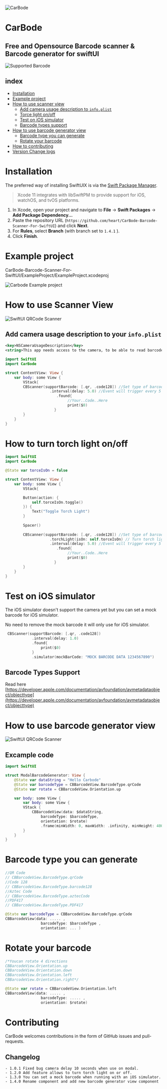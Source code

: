 ![CarBode](https://raw.githubusercontent.com/heart/CarBode-Barcode-Scanner-For-SwiftUI/master/logo/logo.png)

# CarBode 
## Free and Opensource Barcode scanner &amp; Barcode generator for swiftUI

![Supported Barcode](https://raw.githubusercontent.com/heart/CarBode-Barcode-Scanner-For-SwiftUI/master/logo/barcode_type.jpg)

## index
- [Installation](#installation)
- [Example project](#example-project)
- [How to use scanner view](#how-to-use-scanner-view)
    - [Add camera usage description to `info.plist`](#add-camera-usage-description-to-your-infoplist)
    - [Torce light on/off](#how-to-turn-torch-light-onoff)
    - [Test on iOS simulator](#test-on-ios-simulator)
    - [Barcode types support](#barcode-types-support)
- [How to use barcode generator view](#how-to-use-barcode-generator-view)
    - [Barcode type you can generate](#barcode-type-you-can-generate)
    - [Rotate your barcode](#rotate-your-barcode)
- [How to contributing](#contributing)
- [Version Change logs](#changelog)

# Installation
The preferred way of installing SwiftUIX is via the [Swift Package Manager](https://swift.org/package-manager/).

>Xcode 11 integrates with libSwiftPM to provide support for iOS, watchOS, and tvOS platforms.

1. In Xcode, open your project and navigate to **File** → **Swift Packages** → **Add Package Dependency...**
2. Paste the repository URL (`https://github.com/heart/CarBode-Barcode-Scanner-For-SwiftUI`) and click **Next**.
3. For **Rules**, select **Branch** (with branch set to `1.4.1` ).
4. Click **Finish**.

# Example project
CarBode-Barcode-Scanner-For-SwiftUI/ExampleProject/ExampleProject.xcodeproj

![Carbode Example project](https://raw.githubusercontent.com/heart/CarBode-Barcode-Scanner-For-SwiftUI/master/logo/example_project.png)


# How to use Scanner View
![SwiftUI QRCode Scanner](https://raw.githubusercontent.com/heart/CarBode-Barcode-Scanner-For-SwiftUI/master/logo/scan.png)

## Add camera usage description to your `info.plist`
``` XML
<key>NSCameraUsageDescription</key>
<string>This app needs access to the camera, to be able to read barcodes.</string>
```

```Swift
import SwiftUI
import CarBode

struct ContentView: View {
    var body: some View {
        VStack{
        CBScanner(supportBarcode: [.qr, .code128]) //Set type of barcode you want to scan
                    .interval(delay: 5.0) //Event will trigger every 5 seconds
                       .found{
                            //Your..Code..Here
                            print($0)
                      }
        }
    }
}
```

# How to turn torch light on/off
```Swift
import SwiftUI
import CarBode

@State var torceIsOn = false

struct ContentView: View {
    var body: some View {
        VStack{

        Button(action: {
            self.torceIsOn.toggle()
        }) {
            Text("Toggle Torch Light")
        }
            
        Spacer()
        
        CBScanner(supportBarcode: [.qr, .code128]) //Set type of barcode you want to scan
                    .torchLight(isOn: self.torceIsOn) // Turn torch light on/off
                    .interval(delay: 5.0) //Event will trigger every 5 seconds
                       .found{
                            //Your..Code..Here
                            print($0)
                      }
        }
    }
}
```

# Test on iOS simulator

The iOS simulator doesn't support the camera yet
but you can set a mock barcode for iOS simulator.

No need to remove the mock barcode 
it will only use for iOS simulator.

```Swift
 CBScanner(supportBarcode: [.qr, .code128])
            .interval(delay: 1.0)
            .found{
                print($0)
            }
            .simulator(mockBarCode: "MOCK BARCODE DATA 1234567890")
```

## Barcode Types Support
Read here [https://developer.apple.com/documentation/avfoundation/avmetadataobject/objecttype](https://developer.apple.com/documentation/avfoundation/avmetadataobject/objecttype) 


# How to use barcode generator view
![SwiftUI QRCode Scanner](https://raw.githubusercontent.com/heart/CarBode-Barcode-Scanner-For-SwiftUI/master/logo/generator.png)

## Excample code
```Swift
import SwiftUI

struct ModalBarcodeGenerator: View {
    @State var dataString = "Hello Carbode"
    @State var barcodeType = CBBarcodeView.BarcodeType.qrCode
    @State var rotate = CBBarcodeView.Orientation.up

    var body: some View {
        var body: some View {
        VStack {
            CBBarcodeView(data: $dataString,
                barcodeType: $barcodeType,
                orientation: $rotate)
                .frame(minWidth: 0, maxWidth: .infinity, minHeight: 400, maxHeight: 400, alignment: .topLeading)
        }
    }
}
```

# Barcode type you can generate
```Swift
//QR Code
// CBBarcodeView.BarcodeType.qrCode
//Code 128
// CBBarcodeView.BarcodeType.barcode128
//Aztec Code
// CBBarcodeView.BarcodeType.aztecCode
//PDF417
// CBBarcodeView.BarcodeType.PDF417

@State var barcodeType = CBBarcodeView.BarcodeType.qrCode
CBBarcodeView(data: ..... ,
                barcodeType: $barcodeType ,
                orientation: ... )
```

# Rotate your barcode
```Swift
/*Youcan rotate 4 directions
CBBarcodeView.Orientation.up
CBBarcodeView.Orientation.down
CBBarcodeView.Orientation.left
CBBarcodeView.Orientation.right*/

@State var rotate = CBBarcodeView.Orientation.left
CBBarcodeView(data: ..... ,
                barcodeType: ..... ,
                orientation: $rotate)
```

# Contributing

CarBode welcomes contributions in the form of GitHub issues and pull-requests.

## Changelog
    - 1.0.1 Fixed bug camera delay 10 seconds when use on modal.
    - 1.2.0 Add feature allows to turn torch light on or off.
    - 1.3.0 You can set a mock barcode when running with an iOS simulator.
    - 1.4.0 Rename component and add new barcode generator view component